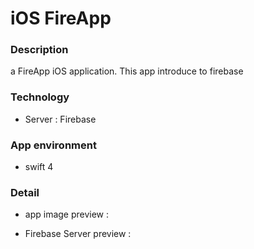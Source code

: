 # iOS FireApp

### Description 
a FireApp iOS application. This app introduce to firebase

### Technology
- Server : Firebase

### App environment 
- swift 4

### Detail

- app image preview :



- Firebase Server preview :










